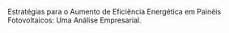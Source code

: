 Estratégias para o Aumento de Eficiência Energética em Painéis Fotovoltaicos: Uma Análise Empresarial.
